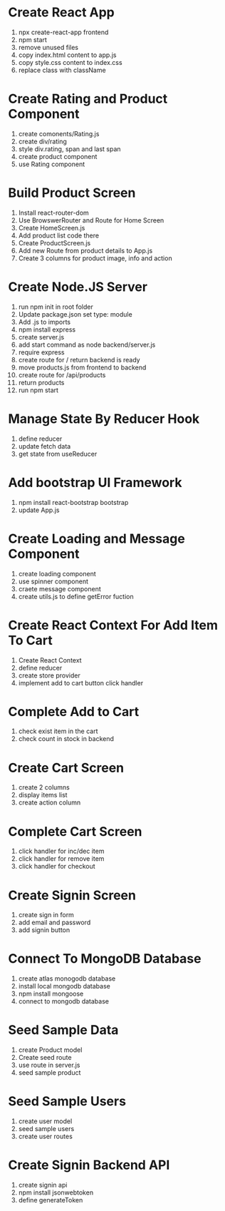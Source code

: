 # Create React App 
1. npx create-react-app frontend
2. npm start
3. remove unused files
4. copy index.html content to app.js
5. copy style.css content to index.css
6. replace class with className

# Create Rating and Product Component
1. create comonents/Rating.js
2. create div/rating
3. style div.rating, span and last span
4. create product component
5. use Rating component

# Build Product Screen
1. Install react-router-dom
2. Use BrowswerRouter and Route for Home Screen
3. Create HomeScreen.js
4. Add product list code there
5. Create ProductScreen.js
6. Add new Route from product details to App.js
7. Create 3 columns for product image, info and action

# Create Node.JS Server
1. run npm init in root folder
2. Update package.json set type: module
3. Add .js to imports
4. npm install express
5. create server.js
6. add start command as node backend/server.js
7. require express
8. create route for / return backend is ready
9. move products.js from frontend to backend
10. create route for /api/products
11. return products
12. run npm start

# Manage State By Reducer Hook
1. define reducer
2. update fetch data
3. get state from useReducer
 
# Add bootstrap UI Framework
1. npm install react-bootstrap bootstrap
2. update App.js

# Create Loading and Message Component
1. create loading component
2. use spinner component
3. craete message component
4. create utils.js to define getError fuction

 # Create React Context For Add Item To Cart
1. Create React Context
2. define reducer
3. create store provider
4. implement add to cart button click handler

# Complete Add to Cart
1. check exist item in the cart
2. check count in stock in backend

# Create Cart Screen
1. create 2 columns
2. display items list
3. create action column

# Complete Cart Screen
1. click handler for inc/dec item
2. click handler for remove item
3. click handler for checkout

# Create Signin Screen
1. create sign in form
2. add email and password
3. add signin button

# Connect To MongoDB Database
1. create atlas monogodb database
2. install local mongodb database
3. npm install mongoose
4. connect to mongodb database

# Seed Sample Data
1. create Product model
2. Create seed route
3. use route in server.js
4. seed sample product

# Seed Sample Users
1. create user model
2. seed sample users
3. create user routes

# Create Signin Backend API
1. create signin api
2. npm install jsonwebtoken
3. define generateToken